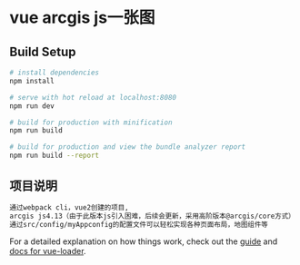 # vue arcgis js一张图

## Build Setup

``` bash
# install dependencies
npm install

# serve with hot reload at localhost:8080
npm run dev

# build for production with minification
npm run build

# build for production and view the bundle analyzer report
npm run build --report

```
## 项目说明
``` bash
通过webpack cli，vue2创建的项目,
arcgis js4.13（由于此版本js引入困难，后续会更新，采用高阶版本@arcgis/core方式）
通过src/config/myAppconfig的配置文件可以轻松实现各种页面布局，地图组件等
```

For a detailed explanation on how things work, check out the [guide](http://vuejs-templates.github.io/webpack/) and [docs for vue-loader](http://vuejs.github.io/vue-loader).
